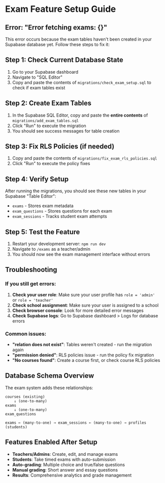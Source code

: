 # Exam Feature Setup Guide

## Error: "Error fetching exams: {}"

This error occurs because the exam tables haven't been created in your Supabase database yet. Follow these steps to fix it:

## Step 1: Check Current Database State

1. Go to your Supabase dashboard
2. Navigate to "SQL Editor"
3. Copy and paste the contents of `migrations/check_exam_setup.sql` to check if exam tables exist

## Step 2: Create Exam Tables

1. In the Supabase SQL Editor, copy and paste the **entire contents** of `migrations/add_exam_tables.sql`
2. Click "Run" to execute the migration
3. You should see success messages for table creation

## Step 3: Fix RLS Policies (if needed)

1. Copy and paste the contents of `migrations/fix_exam_rls_policies.sql`
2. Click "Run" to execute the policy fixes

## Step 4: Verify Setup

After running the migrations, you should see these new tables in your Supabase "Table Editor":
- `exams` - Stores exam metadata
- `exam_questions` - Stores questions for each exam  
- `exam_sessions` - Tracks student exam attempts

## Step 5: Test the Feature

1. Restart your development server: `npm run dev`
2. Navigate to `/exams` as a teacher/admin
3. You should now see the exam management interface without errors

## Troubleshooting

### If you still get errors:

1. **Check your user role**: Make sure your user profile has `role = 'admin'` or `role = 'teacher'`
2. **Check school assignment**: Make sure your user is assigned to a school
3. **Check browser console**: Look for more detailed error messages
4. **Check Supabase logs**: Go to Supabase dashboard > Logs for database errors

### Common issues:

- **"relation does not exist"**: Tables weren't created - run the migration again
- **"permission denied"**: RLS policies issue - run the policy fix migration
- **"No courses found"**: Create a course first, or check course RLS policies

## Database Schema Overview

The exam system adds these relationships:
```
courses (existing)
    ↓ (one-to-many)
exams
    ↓ (one-to-many)  
exam_questions

exams ← (many-to-one) → exam_sessions ← (many-to-one) → profiles (students)
```

## Features Enabled After Setup

- **Teachers/Admins**: Create, edit, and manage exams
- **Students**: Take timed exams with auto-submission
- **Auto-grading**: Multiple choice and true/false questions
- **Manual grading**: Short answer and essay questions
- **Results**: Comprehensive analytics and grade management
